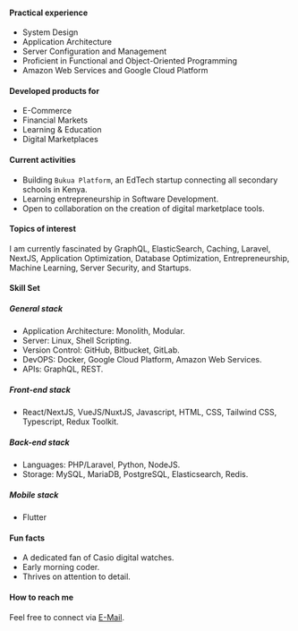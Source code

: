 #### Practical experience
- System Design
- Application Architecture
- Server Configuration and Management
- Proficient in Functional and Object-Oriented Programming
- Amazon Web Services and Google Cloud Platform

#### Developed products for
- E-Commerce
- Financial Markets
- Learning & Education
- Digital Marketplaces

#### Current activities
- Building `Bukua Platform`, an EdTech startup connecting all secondary schools in Kenya.
- Learning entrepreneurship in Software Development.
- Open to collaboration on the creation of digital marketplace tools.

#### Topics of interest
I am currently fascinated by GraphQL, ElasticSearch, Caching, Laravel, NextJS, Application Optimization, Database Optimization, Entrepreneurship, Machine Learning, Server Security, and Startups.

#### Skill Set

##### General stack
- Application Architecture: Monolith, Modular.
- Server: Linux, Shell Scripting.
- Version Control: GitHub, Bitbucket, GitLab.
- DevOPS: Docker, Google Cloud Platform, Amazon Web Services.
- APIs: GraphQL, REST.

##### Front-end stack
- React/NextJS, VueJS/NuxtJS, Javascript, HTML, CSS, Tailwind CSS, Typescript, Redux Toolkit.

##### Back-end stack
- Languages: PHP/Laravel, Python, NodeJS.
- Storage: MySQL, MariaDB, PostgreSQL, Elasticsearch, Redis.

##### Mobile stack
- Flutter

#### Fun facts
- A dedicated fan of Casio digital watches.
- Early morning coder.
- Thrives on attention to detail.

#### How to reach me
Feel free to connect via [E-Mail](mailto:dennismayeku@gmail.com).
